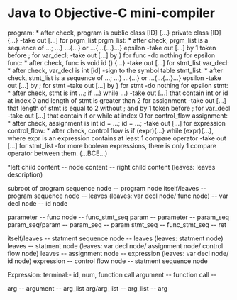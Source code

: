 # Java to Objective-C mini-compiler
program:
	* after check, program is
	public class [ID] {...}
	private class [ID] {...}
	-take out [...] for prgm_list
prgm_list:
	* after check, prgm_list is a sequence of
	...;
	...}
	...{...} or ...{...{...}...}
	epsilon
	-take out [...] by 1 token before ; for var_decl;
	-take out [...] by } for func
	-do nothing for epsilon
func:
	* after check, func is
	void id () {...}
	-take out [...] for stmt_list
var_decl:
	* after check, var_decl is
	int [id]
	-sign to the symbol table
stmt_list:
	* after check, stmt_list is a sequence of
	...;
	...}
	...{...} or ...{...{...}...}
	epsilon
	-take out [...] by ; for stmt
	-take out [...] by } for stmt
	-do nothing for epsilon
stmt:
	* after check, stmt is
	int ...;
	if ...}
	while ...)
	-take out [...] that contain int or id at index 0 and length of stmt is greater than 2 for assignment
	-take out [...] that length of stmt is equal to 2 without ; and by 1 token before ; for var_decl
	-take out [...] that contain if or while at index 0 for control_flow
assignment:
	* after check, assignment is
	int id = ...;
	id = ...;
	-take out [...] for expression
control_flow:
	* after check, control flow is
	if (expr){...}
	while (expr){...}, where expr is an expression contains at least 1 compare operator
	-take out [...] for stmt_list
	-for more boolean expressions, there is only 1 compare operator between them. (...BCE...)


*left child content               -- node content --           right child content    (leaves: leaves description)

subroot of program sequence node  -- program node
itself/leaves                     -- program sequence node --  leaves      (leaves: var decl node/ func node)
                                  -- var decl node --          id node
				  
parameter                         -- func node --              func_stmt_seq
param                             -- parameter --              param_seq
param_seq/param                   -- param_seq --              param
stmt_seq                          -- func_stmt_seq --          ret

itself/leaves                     -- statment sequence node -- leaves      (leaves: statment node)
leaves                            -- statment node                         (leaves: var decl node/ assignment node/ control flow node)
leaves                            -- assignment node --         expression (leaves: var decl node/ id node)
expression                        -- control flow node --       statment sequence node

Expression: terminal:- id, num, function call
argument -- function call --

arg          -- argument -- arg_list
arg/arg_list -- arg_list -- arg
